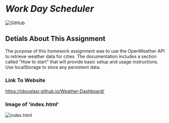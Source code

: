 # __*Work Day Scheduler*__
![GitHub](https://img.shields.io/github/license/jdouglasr/word-day-scheduler)

## __Detials About This Assignment__
The purpose of this homework assignment was to use the OpenWeather API to retrieve weather data for cities. The documentation includes a section called "How to start" that will provide basic setup and usage instructions. Use localStorage to store any persistent data.

### __Link To Website__
https://jdouglasr.github.io/Weather-Dashboard/


### __Image of 'index.html'__
![index.html](/img/weather-dashboard.png)

